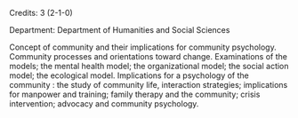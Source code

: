Credits: 3 (2-1-0)

Department: Department of Humanities and Social Sciences

Concept of community and their implications for community psychology. Community processes and orientations toward change. Examinations of the models; the mental health model; the organizational model; the social action model; the ecological model. Implications for a psychology of the community : the study of community life, interaction strategies; implications for manpower and training; family therapy and the community; crisis intervention; advocacy and community psychology.